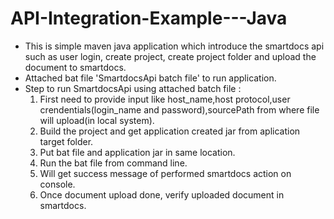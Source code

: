 # API-Integration-Example---Java

 - This is simple maven java application which introduce the smartdocs api such as user login, create project, create project
 folder and upload the document to smartdocs.
 - Attached bat file 'SmartdocsApi batch file' to run application.
 - Step to run SmartdocsApi using attached batch file :
     1. First need to provide input like host_name,host protocol,user crendentials(login_name and password),sourcePath from where   file will upload(in local system).
     2. Build the project and get application created jar from aplication target folder.
     3. Put bat file and application jar in same location.
     4. Run the bat file from command line.
     5. Will get success message of performed smartdocs action on console.
     6. Once document upload done, verify uploaded document in smartdocs.
